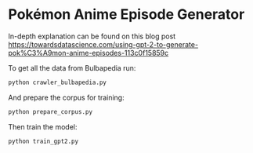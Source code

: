 # Pokémon Anime Episode Generator 

In-depth explanation can be found on this blog post https://towardsdatascience.com/using-gpt-2-to-generate-pok%C3%A9mon-anime-episodes-113c0f15859c


To get all the data from Bulbapedia run:

```bash
python crawler_bulbapedia.py
```

And prepare the corpus for training:

```bash
python prepare_corpus.py
```

Then train the model:

```bash
python train_gpt2.py
```
